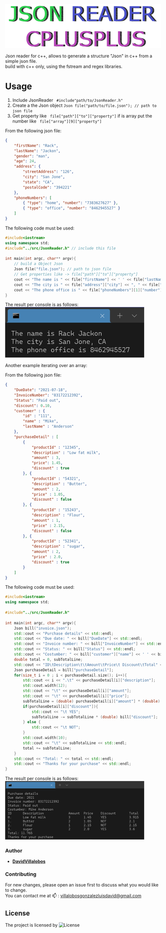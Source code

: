 <img src="res/MainTitle.png" width="550">   

Json reader for c++, allows to generate a structure "Json" in c++ from a simple json file.  
build with c++ only, using the fstream and regex libraries.
# Usage
1.	Include JsonReader ``` #include"path/to/JsonReader.h"```
2.	Create a the Json object  ``` Json file("path/to/file.json"); // path to json file ```
3.	Get property like ``` file["path"]["to"]["property"]```  if is array put the number like ``` file["array"][9]["property"]```
    
From the following json file:  
```json
{
    "firstName": "Rack",
    "lastName": "Jackon",
    "gender": "man",
    "age": 24,
    "address": {
        "streetAddress": "126",
        "city": "San Jone",
        "state": "CA",
        "postalCode": "394221"
    },
    "phoneNumbers": [
        { "type": "home", "number": "7383627627" },
        { "type": "office", "number": "8462945527" }
    ]
}
```
The following code must be used:  
```c++
#include<iostream>
using namespace std;
#include"../src/JsonReader.h" // include this file

int main(int argc, char** argv){
    // build a Object Json
    Json file("file.json"); // path to json file
    // Get properties like -> file["path"]["to"]["property"]
    cout << "The name is " << file["firstName"] << ' ' << file["lastName"] << endl;
    cout << "The city is " << file["address"]["city"] << ", " << file["address"]["state"] << endl;
    cout << "The phone office is " << file["phoneNumbers"][1]["number"] << endl;
}
```
The result per console is as follows:  
<img src="res/ResultTest.png" width="450">   

Another example iterating over an array:  

From the following json file:  
```json
{
	"DueDate": "2021-07-18",
	"InvoiceNumber": "83172212392",
	"Status": "Paid out",
	"discount": 0.10,
	"customer" : {
		"id" : "111",
		"name" : "Mike",
		"lastName" : "Anderson"
	},
	"purchaseDetail" : [
		{
			"productId" : "12345",
			"description" : "Low fat milk",
			"amount" : 3,
			"price": 1.45,
			"discount" : true
		}, {
			"productId" : "54321",
			"description" : "Butter",
			"amount" : 2,
			"price" : 1.05,
			"discount" : false
		}, {
			"productId" : "15243",
			"description" : "Flour",
			"amount" : 1,
			"price" : 2.15,
			"discount" : false
		}, {
			"productId" : "52341",
			"description" : "sugar",
			"amount" : 2,
			"price" : 2.0,
			"discount" : true
		}
	]
}
```
The following code must be used:  
```c++
#include<iostream>
using namespace std;

#include"../src/JsonReader.h"

int main(int argc, char** argv){
	Json bill("invoice.json"); 
	std::cout << "Purchase details" << std::endl;
	std::cout << "Due date: " << bill["DueDate"] << std::endl;
	std::cout << "Invoice number: " << bill["InvoiceNumber"] << std::endl;
	std::cout << "Status: " << bill["Status"] << std::endl;
	std::cout << "Costumber: " << bill["customer"]["name"] << ' ' << bill["customer"]["lastName"] << std::endl;
	double total = 0, subTotalLine;
	std::cout << "ID\tDescription\t\tAmount\tPrice\t Discount\tTotal" << std::endl;
	Json purchaseDetail = bill["purchaseDetail"];
	for(size_t i = 0 ; i < purchaseDetail.size(); i++){
		std::cout << i << ".\t" << purchaseDetail[i]["description"];
		std::cout.width(12);
		std::cout << "\t" << purchaseDetail[i]["amount"];
		std::cout << "\t" << purchaseDetail[i]["price"];
		subTotalLine = (double) purchaseDetail[i]["amount"] * (double) purchaseDetail[i]["price"];
		if(purchaseDetail[i]["discount"]){
			std::cout << "\t YES";
			subTotalLine -= subTotalLine * (double) bill["discount"];
		} else {
			std::cout << "\t NOT";
		}
		std::cout.width(10);
		std::cout << "\t" << subTotalLine << std::endl;
		total += subTotalLine;
	}
	std::cout << "Total: " << total << std::endl;
	std::cout << "Thanks for your purchase" << std::endl;
}
```
The result per console is as follows:  
<img src="res/ResultTest2.png" width="450">   


### Author 

* **[DavidVillalobos](https://github.com/DavidVillalobos)** 

### Contributing

For new changes, please open an issue first to discuss what you would like to change.  
You can contact me at 📫 : villalobosgonzalezluisdavid@gmail.com  

## License
The project is licensed by  ![License](https://img.shields.io/apm/l/vim-mode)
